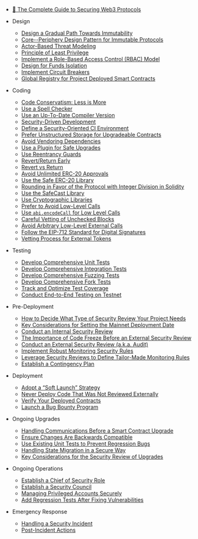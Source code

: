 
* [🔐 The Complete Guide to Securing Web3 Protocols](gitbook-README.md)

* Design
  * [Design a Gradual Path Towards Immutability](design/gradual-immutability-path.md)
  * [Core--Periphery Design Pattern for Immutable Protocols](design/core-periphery-design.md)
  * [Actor-Based Threat Modeling](design/actor-based-threat-modeling.md)
  * [Principle of Least Privilege](design/least-privilege.md)
  * [Implement a Role-Based Access Control (RBAC) Model](design/rbac.md)
  * [Design for Funds Isolation](design/funds-isolation.md)
  * [Implement Circuit Breakers](design/circuit-breakers.md)
  * [Global Registry for Project Deployed Smart Contracts](design/global-registry.md)
  

* Coding
  * [Code Conservatism: Less is More](coding/code-conservatism.md)
  * [Use a Spell Checker](coding/use-spell-checker.md)
  * [Use an Up-To-Date Compiler Version](coding/use-up-to-date-compiler-version.md)
  * [Security-Driven Development](coding/security-driven-development.md)
  * [Define a Security-Oriented CI Environment](coding/security-oriented-ci.md)
  * [Prefer Unstructured Storage for Upgradeable Contracts](coding/unstructured-storage.md)
  * [Avoid Vendoring Dependencies](coding/avoid-vendoring.md)
  * [Use a Plugin for Safe Upgrades](coding/plugin-for-safe-upgrades.md)
  * [Use Reentrancy Guards](coding/reentrancy-guards.md)
  * [Revert/Return Early](coding/revert-return-early.md)
  * [Revert vs Return](coding/revert-vs-return.md)
  * [Avoid Unlimited ERC-20 Approvals](coding/avoid-unlimited-erc20-approvals.md)
  * [Use the Safe ERC-20 Library](coding/safe-erc20-library.md)
  * [Rounding in Favor of the Protocol with Integer Division in Solidity](coding/round-in-favor-of-protocol.md)
  * [Use the SafeCast Library](coding/safe-cast-library.md)
  * [Use Cryptographic Libraries](coding/use-cryptographic-libs.md)
  * [Prefer to Avoid Low-Level Calls](coding/avoid-low-level-calls.md)
  * [Use `abi.encodeCall` for Low Level Calls](coding/abi-encode-call.md)
  * [Careful Vetting of Unchecked Blocks](coding/careful-vetting-of-unchecked-blocks.md)
  * [Avoid Arbitrary Low-Level External Calls](coding/avoid-arbitrary-external-calls.md)
  * [Follow the EIP-712 Standard for Digital Signatures](coding/adhere-to-eip-712.md)
  * [Vetting Process for External Tokens](coding/vetting-process-for-external-tokens.md)

* Testing
  * [Develop Comprehensive Unit Tests](testing/unit-tests.md)
  * [Develop Comprehensive Integration Tests](testing/integration-tests.md)
  * [Develop Comprehensive Fuzzing Tests](testing/fuzzing-tests.md)
  * [Develop Comprehensive Fork Tests](testing/fork-tests.md)
  * [Track and Optimize Test Coverage](testing/optimize-test-coverage.md)
  * [Conduct End-to-End Testing on Testnet](testing/e2e-tests-testnet.md)

* Pre-Deployment
  * [How to Decide What Type of Security Review Your Project Needs](pre-deployment/types-of-security-reviews.md)
  * [Key Considerations for Setting the Mainnet Deployment Date](pre-deployment/setting-the-mainnet-deployment-date.md)
  * [Conduct an Internal Security Review](pre-deployment/internal-security-reviews.md)
  * [The Importance of Code Freeze Before an External Security Review](pre-deployment/importance-of-code-freeze-before-an-external-review.md)
  * [Conduct an External Security Review (a.k.a. Audit)](pre-deployment/external-security-reviews.md)
  * [Implement Robust Monitoring Security Rules](pre-deployment/monitoring-security-rules.md)
  * [Leverage Security Reviews to Define Tailor-Made Monitoring Rules](pre-deployment/tailor-made-security-rules.md)
  * [Establish a Contingency Plan](pre-deployment/establish-contingency-plan.md)

* Deployment
  * [Adopt a “Soft Launch” Strategy](deployment/soft-launch.md)
  * [Never Deploy Code That Was Not Reviewed Externally](deployment/never-deploy-without-review.md)
  * [Verify Your Deployed Contracts](deployment/post-deployment-verification.md)
  * [Launch a Bug Bounty Program](deployment/bug-bounty.md)

* Ongoing Upgrades
  * [Handling Communications Before a Smart Contract Upgrade](ongoing-upgrades/handling-comms-upgrade.md)
  * [Ensure Changes Are Backwards Compatible](ongoing-upgrades/upgrade-backwards-compatibillity.md)
  * [Use Existing Unit Tests to Prevent Regression Bugs](ongoing-upgrades/prevent-regression-bugs.md)
  * [Handling State Migration in a Secure Way](ongoing-upgrades/handling-migrations.md)
  * [Key Considerations for the Security Review of Upgrades](ongoing-upgrades/key-considerations-upgrade-reviews.md)

* Ongoing Operations
  * [Establish a Chief of Security Role](ongoing-operations/chief-of-security.md)
  * [Establish a Security Council](ongoing-operations/security-council.md)
  * [Managing Privileged Accounts Securely](ongoing-operations/securing-privileged-accounts.md)
  * [Add Regression Tests After Fixing Vulnerabilities](ongoing-operations/regression-tests-for-vulns.md)

* Emergency Response
  * [Handling a Security Incident](emergency-response/handling-security-incident.md)
  * [Post-Incident Actions](emergency-response/post-incident-actions.md)
